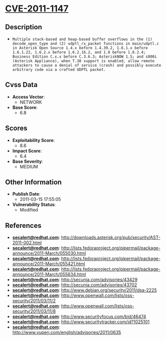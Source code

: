 
# [CVE-2011-1147](http://downloads.asterisk.org/pub/security/AST-2011-002.html)

## Description

- `Multiple stack-based and heap-based buffer overflows in the (1) decode_open_type and (2) udptl_rx_packet functions in main/udptl.c in Asterisk Open Source 1.4.x before 1.4.39.2, 1.6.1.x before 1.6.1.22, 1.6.2.x before 1.6.2.16.2, and 1.8 before 1.8.2.4; Business Edition C.x.x before C.3.6.3; AsteriskNOW 1.5; and s800i (Asterisk Appliance), when T.38 support is enabled, allow remote attackers to cause a denial of service (crash) and possibly execute arbitrary code via a crafted UDPTL packet.`

## Cvss Data

- **Access Vector**:
  - NETWORK
- **Base Score**:
  - 6.8

## Scores

- **Exploitability Score**:
  - 8.6
- **Impact Score**:
  - 6.4
- **Base Severity**:
  - MEDIUM

## Other Information

- **Publish Date**:
  - 2011-03-15 17:55:05
- **Vulnerability Status**:
  - Modified

## References

- **secalert@redhat.com**: http://downloads.asterisk.org/pub/security/AST-2011-002.html
- **secalert@redhat.com**: http://lists.fedoraproject.org/pipermail/package-announce/2011-March/055030.html
- **secalert@redhat.com**: http://lists.fedoraproject.org/pipermail/package-announce/2011-March/055421.html
- **secalert@redhat.com**: http://lists.fedoraproject.org/pipermail/package-announce/2011-March/055634.html
- **secalert@redhat.com**: http://secunia.com/advisories/43429
- **secalert@redhat.com**: http://secunia.com/advisories/43702
- **secalert@redhat.com**: http://www.debian.org/security/2011/dsa-2225
- **secalert@redhat.com**: http://www.openwall.com/lists/oss-security/2011/03/11/2
- **secalert@redhat.com**: http://www.openwall.com/lists/oss-security/2011/03/11/8
- **secalert@redhat.com**: http://www.securityfocus.com/bid/46474
- **secalert@redhat.com**: http://www.securitytracker.com/id?1025101
- **secalert@redhat.com**: http://www.vupen.com/english/advisories/2011/0635
